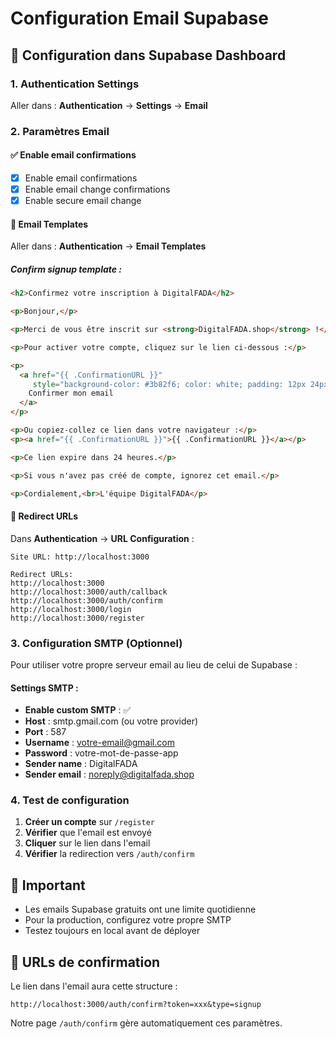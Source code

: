# Configuration Email Supabase

## 🔧 Configuration dans Supabase Dashboard

### 1. **Authentication Settings**
Aller dans : **Authentication** → **Settings** → **Email**

### 2. **Paramètres Email**

#### ✅ **Enable email confirmations**
- [x] Enable email confirmations
- [x] Enable email change confirmations  
- [x] Enable secure email change

#### 📧 **Email Templates**
Aller dans : **Authentication** → **Email Templates**

##### **Confirm signup template :**
```html
<h2>Confirmez votre inscription à DigitalFADA</h2>

<p>Bonjour,</p>

<p>Merci de vous être inscrit sur <strong>DigitalFADA.shop</strong> !</p>

<p>Pour activer votre compte, cliquez sur le lien ci-dessous :</p>

<p>
  <a href="{{ .ConfirmationURL }}" 
     style="background-color: #3b82f6; color: white; padding: 12px 24px; text-decoration: none; border-radius: 6px; display: inline-block;">
    Confirmer mon email
  </a>
</p>

<p>Ou copiez-collez ce lien dans votre navigateur :</p>
<p><a href="{{ .ConfirmationURL }}">{{ .ConfirmationURL }}</a></p>

<p>Ce lien expire dans 24 heures.</p>

<p>Si vous n'avez pas créé de compte, ignorez cet email.</p>

<p>Cordialement,<br>L'équipe DigitalFADA</p>
```

#### 🔗 **Redirect URLs**
Dans **Authentication** → **URL Configuration** :

```
Site URL: http://localhost:3000

Redirect URLs:
http://localhost:3000
http://localhost:3000/auth/callback
http://localhost:3000/auth/confirm
http://localhost:3000/login
http://localhost:3000/register
```

### 3. **Configuration SMTP (Optionnel)**

Pour utiliser votre propre serveur email au lieu de celui de Supabase :

#### **Settings SMTP :**
- **Enable custom SMTP** : ✅
- **Host** : smtp.gmail.com (ou votre provider)
- **Port** : 587
- **Username** : votre-email@gmail.com
- **Password** : votre-mot-de-passe-app
- **Sender name** : DigitalFADA
- **Sender email** : noreply@digitalfada.shop

### 4. **Test de configuration**

1. **Créer un compte** sur `/register`
2. **Vérifier** que l'email est envoyé
3. **Cliquer** sur le lien dans l'email
4. **Vérifier** la redirection vers `/auth/confirm`

## 🚨 **Important**

- Les emails Supabase gratuits ont une limite quotidienne
- Pour la production, configurez votre propre SMTP
- Testez toujours en local avant de déployer

## 📝 **URLs de confirmation**

Le lien dans l'email aura cette structure :
```
http://localhost:3000/auth/confirm?token=xxx&type=signup
```

Notre page `/auth/confirm` gère automatiquement ces paramètres.
